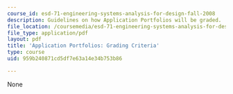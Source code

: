 ```yaml
---
course_id: esd-71-engineering-systems-analysis-for-design-fall-2008
description: Guidelines on how Application Portfolios will be graded.
file_location: /coursemedia/esd-71-engineering-systems-analysis-for-design-fall-2008/959b240871cd5df7e63a14e34b753b86_ap_grading.pdf
file_type: application/pdf
layout: pdf
title: 'Application Portfolios: Grading Criteria'
type: course
uid: 959b240871cd5df7e63a14e34b753b86

---
```

None